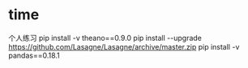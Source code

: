 # time
个人练习
pip install -v theano==0.9.0
pip install --upgrade https://github.com/Lasagne/Lasagne/archive/master.zip
pip install -v pandas==0.18.1
